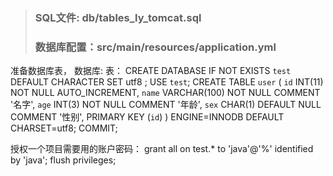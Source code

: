 > ### SQL文件: db/tables_ly_tomcat.sql
> ### 数据库配置：src/main/resources/application.yml
准备数据库表，
数据库:
表：
CREATE DATABASE IF NOT EXISTS `test`  DEFAULT CHARACTER SET utf8 ;
USE `test`;
CREATE TABLE `user` (
  `id` INT(11) NOT NULL AUTO_INCREMENT,
  `name` VARCHAR(100) NOT NULL COMMENT '名字',
  `age` INT(3) NOT NULL COMMENT '年龄',
  `sex` CHAR(1) DEFAULT NULL COMMENT '性别',
  PRIMARY KEY (`id`)
) ENGINE=INNODB DEFAULT CHARSET=utf8;
COMMIT;

授权一个项目需要用的账户密码：
grant all on test.* to 'java'@'%' identified by 'java';
flush privileges;
